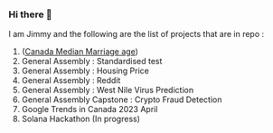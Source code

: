 ### Hi there 👋

I am Jimmy and the following are the list of projects that are in repo :

1. ([Canada Median Marriage age](https://github.com/Jimmy-Sudoku/Canada-median-marriage-age))
2. General Assembly : Standardised test
3. General Assembly : Housing Price
4. General Assembly : Reddit 
5. General Assembly : West Nile Virus Prediction
6. General Assembly Capstone : Crypto Fraud Detection
7. Google Trends in Canada 2023 April
8. Solana Hackathon (In progress)

<!--
**Jimmy-Sudoku/Jimmy-Sudoku** is a ✨ _special_ ✨ repository because its `README.md` (this file) appears on your GitHub profile.

Here are some ideas to get you started:

- 🔭 I’m currently working on ...
- 🌱 I’m currently learning ...
- 👯 I’m looking to collaborate on ...
- 🤔 I’m looking for help with ...
- 💬 Ask me about ...
- 📫 How to reach me: ...
- 😄 Pronouns: ...
- ⚡ Fun fact: ...
-->

